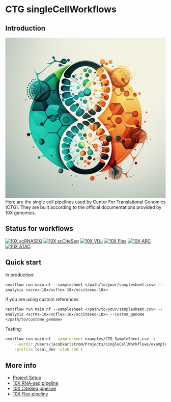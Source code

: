 # CTG singleCellWorkflows
## Introduction
![Logo](images/singleCellLogo.png "Logo")
Here are the single cell pipelines used by Center For Translational Genomics (CTG). They are built according to the official documentations provided by 10X genomics.

## Status for workflows
[![10X scRNASEQ](https://img.shields.io/badge/10X-scRNAseq-brightgreen)](/subworkflows/scrnaseq.nf)
[![10X scCiteSeq](https://img.shields.io/badge/10X-scCiteSeq-brightgreen)](/subworkflows/scciteseq.nf) 
[![10X VDJ](https://img.shields.io/badge/10X-VDJ-brightgreen)](/subworkflows/scmulti.nf) [![10X Flex](https://img.shields.io/badge/10X-Flex-brightgreen)](/subworkflows/flexscrnaseq.nf)
[![10X ARC](https://img.shields.io/badge/10X-ARC-brightgreen)](/subworkflows/scarc.nf)[![10X ATAC](https://img.shields.io/badge/10X-ATAC-brightgreen)](/subworkflows/scatac.nf)

## Quick start
In production:
```
nextflow run main.nf --samplesheet </path/to/your/samplesheet.csv> --analysis <scrna-10x/scflex-10x/scciteseq-10x>
```
If you are using custom references:
```
nextflow run main.nf --samplesheet </path/to/your/samplesheet.csv> --analysis <scrna-10x/scflex-10x/scciteseq-10x> --custom_genome </path/to/custome_genome>
```
Testing:
```bash
nextflow run main.nf --samplesheet examples/CTG_SampleSheet.csv  \
    --outdir /Users/jacobkarlstrom/Projects/singleCellWorkflows/examples/output \
    -profile local_dev -stub-run \
```

## More info
* [Project Setup](/docs/Setup.md)
* [10X RNA-seq pipeline](/docs/scrna-10x.md)
* [10X CiteSeq pipeline](/docs/scciteseq-10x.md)
* [10X Flex pipeline](/docs/scflex-10x.md)
